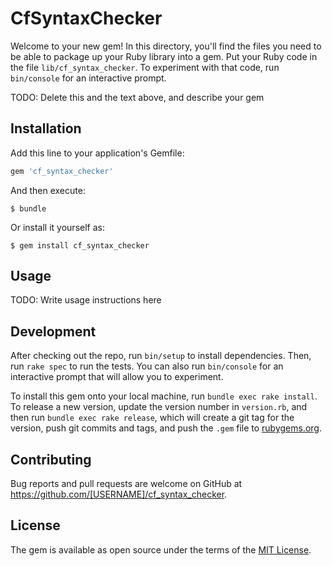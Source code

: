 # CfSyntaxChecker

Welcome to your new gem! In this directory, you'll find the files you need to be able to package up your Ruby library into a gem. Put your Ruby code in the file `lib/cf_syntax_checker`. To experiment with that code, run `bin/console` for an interactive prompt.

TODO: Delete this and the text above, and describe your gem

## Installation

Add this line to your application's Gemfile:

```ruby
gem 'cf_syntax_checker'
```

And then execute:

    $ bundle

Or install it yourself as:

    $ gem install cf_syntax_checker

## Usage

TODO: Write usage instructions here

## Development

After checking out the repo, run `bin/setup` to install dependencies. Then, run `rake spec` to run the tests. You can also run `bin/console` for an interactive prompt that will allow you to experiment.

To install this gem onto your local machine, run `bundle exec rake install`. To release a new version, update the version number in `version.rb`, and then run `bundle exec rake release`, which will create a git tag for the version, push git commits and tags, and push the `.gem` file to [rubygems.org](https://rubygems.org).

## Contributing

Bug reports and pull requests are welcome on GitHub at https://github.com/[USERNAME]/cf_syntax_checker.

## License

The gem is available as open source under the terms of the [MIT License](https://opensource.org/licenses/MIT).
